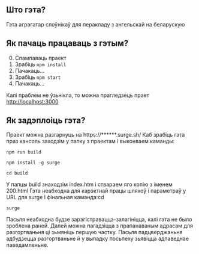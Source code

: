 ## Што гэта?

Гэта агрэгатар слоўнікаў для перакладу з ангельскай на беларускую

## Як пачаць працаваць з гэтым?

0) Спампаваць праект
1) Зрабіць `npm install`
2) Пачакаць...
3) Зрабіць  `npm start`
4) Пачакаць...

Калі праблем не ўзьнікла, то можна прагледзець прает
[http://localhost:3000](http://localhost:3000)

## Як задэплоіць гэта?

Праект можна разгарнуць на https://******.surge.sh/
Каб зрабіць гэта праз кансоль заходзім у папку з праектам і выконваем каманды:

`npm run build`

`npm install -g surge`

`cd build`

У папцы build знаходзім index.htm і ствараем яго копію з іменем 200.html
Гэта неабходна для карэктнай працы шляхоў і параметраў у URL для surge
І фінальная каманда:cd

`surge`

Пасьля неабходна будзе зарэгістравацца-залагініцца, калі гэта не было зроблена раней. Далей можна пагадзіцца з
прапанаваным адрасам для разгортваньня ці зьмяніць першую частку. Пасьля падцверджаньня адбудзецца разгортваньне й у
выпадку поcьпеху зьявіцца адпаведнае паведамленьне.
